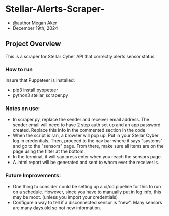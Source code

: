 # Stellar-Alerts-Scraper-
- @author Megan Aker
- December 19th, 2024

## Project Overview 
This is a scraper for Stellar Cyber API that correctly alerts sensor status. 

### How to run
Insure that Puppeteer is installed:
- pip3 install pyppeteer
- python3 stellar_scraper.py

### Notes on use:
- In scraper.py, replace the sender and receiver email address. The sender email will need to have 
2 step auth set up and an app password created. Replace this info in the commented section in the code.
- When the script is ran, a browser will pop up. Put in your Stellar Cyber log in credentials. Then, proceed 
to the nav bar where it says "systems" and go to the "sensors" page. From there, make sure all items are on 
the page using the filter at the bottom. 
- In the terminal, it will say press enter when you reach the sensors page. 
- A .html report will be generated and sent to whom ever the receiver is.  

### Future Improvements:
- One thing to consider could be setting up a ci/cd pipeline for this to run on a schedule. However, since 
you have to manually put in log info, this may be moot. (unless you import your credentials)
- Configure a way to tell if a disconnected sensor is "new". Many sensors are many days old so not new 
information. 

